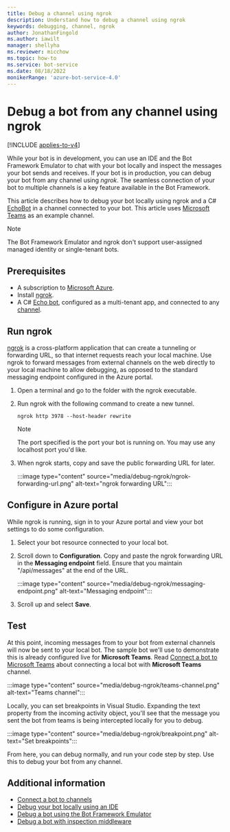 ```yaml
---
title: Debug a channel using ngrok
description: Understand how to debug a channel using ngrok
keywords: debugging, channel, ngrok
author: JonathanFingold
ms.author: iawilt
manager: shellyha
ms.reviewer: micchow
ms.topic: how-to
ms.service: bot-service
ms.date: 08/18/2022
monikerRange: 'azure-bot-service-4.0'
---
```


# Debug a bot from any channel using ngrok

[!INCLUDE [applies-to-v4](includes/applies-to-v4-current.md)]

While your bot is in development, you can use an IDE and the Bot Framework Emulator to chat with your bot locally and inspect the messages your bot sends and receives.
If your bot is in production, you can debug your bot from any channel using _ngrok_. The seamless connection of your bot to multiple channels is a key feature available in the Bot Framework.

This article describes how to debug your bot locally using ngrok and a C# [EchoBot](https://github.com/microsoft/BotBuilder-Samples/tree/main/samples/csharp_dotnetcore/02.echo-bot) in a channel connected to your bot. This article uses [Microsoft Teams](channel-connect-teams.md) as an example channel.

> [!NOTE]
> The Bot Framework Emulator and ngrok don't support user-assigned managed identity or single-tenant bots.

## Prerequisites

- A subscription to [Microsoft Azure](https://azure.microsoft.com/).
- Install [ngrok](https://ngrok.com/).
- A C# [Echo bot](https://github.com/microsoft/BotBuilder-Samples/tree/main/samples/csharp_dotnetcore/02.echo-bot), configured as a multi-tenant app, and connected to any [channel](bot-service-manage-channels.md).

## Run ngrok

[ngrok](https://ngrok.com/docs) is a cross-platform application that can create a tunneling or forwarding URL, so that internet requests reach your local machine. Use ngrok to forward messages from external channels on the web directly to your local machine to allow debugging, as opposed to the standard messaging endpoint configured in the Azure portal.

1. Open a terminal and go to the folder with the ngrok executable.

1. Run ngrok with the following command to create a new tunnel.

    ```console
    ngrok http 3978 --host-header rewrite
    ```

    > [!NOTE]
    > The port specified is the port your bot is running on. You may use any localhost port you'd like.

1. When ngrok starts, copy and save the public forwarding URL for later.

    :::image type="content" source="media/debug-ngrok/ngrok-forwarding-url.png" alt-text="ngrok forwarding URL":::

## Configure in Azure portal

While ngrok is running, sign in to your Azure portal and view your bot settings to do some configuration.

1. Select your bot resource connected to your local bot.

1. Scroll down to **Configuration**. Copy and paste the ngrok forwarding URL in the **Messaging endpoint** field. Ensure that you maintain "/api/messages" at the end of the URL.

    :::image type="content" source="media/debug-ngrok/messaging-endpoint.png" alt-text="Messaging endpoint":::

1. Scroll up and select **Save**.

## Test

At this point, incoming messages from to your bot from external channels will now be sent to your local bot. The sample bot we'll use to demonstrate this is already configured live for **Microsoft Teams**. Read [Connect a bot to Microsoft Teams](channel-connect-teams.md) about connecting a local bot with **Microsoft Teams** channel.

:::image type="content" source="media/debug-ngrok/teams-channel.png" alt-text="Teams channel":::

Locally, you can set breakpoints in Visual Studio. Expanding the text property from the incoming activity object, you'll see that the message you sent the bot from teams is being intercepted locally for you to debug.

:::image type="content" source="media/debug-ngrok/breakpoint.png" alt-text="Set breakpoints":::

From here, you can debug normally, and run your code step by step. Use this to debug your bot from any channel.

## Additional information

- [Connect a bot to channels](bot-service-manage-channels.md)
- [Debug your bot locally using an IDE](bot-service-debug-bot.md)
- [Debug a bot using the Bot Framework Emulator](bot-service-debug-emulator.md)
- [Debug a bot with inspection middleware](bot-service-debug-inspection-middleware.md)
